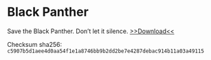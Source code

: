 # Black Panther

Save the Black Panther. Don’t let it silence. [>>Download<<](Wakanda.zip)

Checksum sha256: `c5907b5d1aee4d0aa54f1e1a8746bb9b2dd2be7e4287debac914b11a03a49115`